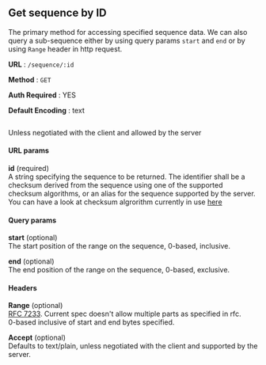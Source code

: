 ## Get sequence by ID

The primary method for accessing specified sequence data. We can also query a sub-sequence either by using query params ```start``` and ```end``` or by using ```Range``` header in http request.

**URL** : `/sequence/:id`

**Method** : `GET`  

**Auth Required** : YES  

**Default Encoding** : text  
```Content-type: text/vnd.ga4gh.seq.v1.0.0+plain
```  
Unless negotiated with the client and allowed by the server  

#### URL params
**id** (required)  
A string specifying the sequence to be returned. The identifier shall be a checksum derived from the sequence using one of the supported checksum algorithms, or an alias for the sequence supported by the server. You can have a look at checksum algrorithm currently in use [here](checksum.md)

#### Query params
**start** (optional)  
The start position of the range on the sequence, 0-based, inclusive.

**end** (optional)  
The end position of the range on the sequence, 0-based, exclusive.

#### Headers
**Range** (optional)  
[RFC 7233](https://tools.ietf.org/html/rfc7233). Current spec doesn't allow multiple parts as specified in rfc.  
0-based inclusive of start and end bytes specified.

**Accept** (optional)  
Defaults to text/plain, unless negotiated with the client and supported by the server.
